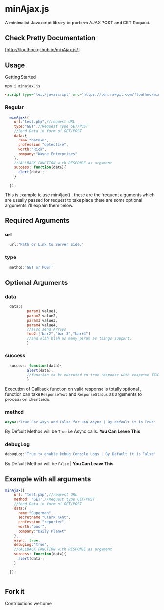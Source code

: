 # minAjax.js

A minimalist Javascript library to perform AJAX POST and GET Request.

## Check Pretty Documentation

[http://flouthoc.github.io/minAjax.js/]

## Usage

Getting Started

```bash
npm i minajax.js
```

```html
<script type="text/javascript" src="https://cdn.rawgit.com/flouthoc/minAjax.js/master/minify/index.min.js"></script>
```

### Regular

```js
  minAjax({
    url:"test.php",//request URL
    type:"GET",//Request type GET/POST
    //Send Data in form of GET/POST
    data:{
      name:"batman",
      profession:"detective",
      worth:"Rich",
      company:"Wayne Enterprises"
    },
    //CALLBACK FUNCTION with RESPONSE as argument
    success: function(data){
      alert(data);
    }

  });
```

This is example to use minAjax() , these are the frequent arguments which are usually passed for request to take place there are some optional arguments i'll explain them below.

## Required Arguments

### url

```js
  url:'Path or Link to Server Side.'
```

### type

```js
  method:'GET or POST'
```

## Optional Arguments

### data

```js
  data:{
          param1:value1,
          param2:value2,
          param3:value3,
          param4:value4,
          //also send Arrays
          foo2:["bar2","bar 3","bar+4"]
          //and blah blah as many param as things support.
          }
```

### success

```js
  success: function(data){
          alert(data);
          //function to be executed on true response with response TEXT as argument.
          }
```

Execution of Callback function on valid response is totally optional , function can take `ResponseText` and `ResponseStatus` as arguments to process on client side.

### method

```js
async:'True For Asyn and False for Non-Async | By default it is True'
```

By Default Method will be `True` i.e Async calls. **You Can Leave This**

### debugLog

```js
debugLog:'True to enable Debug Console Logs | By Default it is False'
```

By Default Method will be `False` | **You Can Leave This**

## Example with all arguments

```js
minAjax({
    url: "test.php",//request URL
    method: "GET",//Request type GET/POST
    //Send Data in form of GET/POST
    data:{
      name:"Superman",
      secretname:"Clark Kent",
      profession:"reporter",
      worth:"poor",
      company:"Daily Planet"
    },
    async: true,
    debugLog:"true",
    //CALLBACK FUNCTION with RESPONSE as argument
    success: function(data){
      alert(data);
    }

  });
  
```

## Fork it

Contributions welcome
